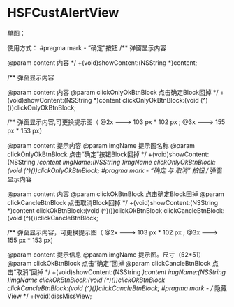 # HSFCustAlertView

单图：



使用方式：
#pragma mark - “确定”按钮
/**
 弹窗显示内容

 @param content 内容
 */
+(void)showContent:(NSString *)content;

/**
 弹窗显示内容
 
 @param content 内容
 @param clickOnlyOkBtnBlock 点击确定Block回掉
 */
+(void)showContent:(NSString *)content clickOnlyOkBtnBlock:(void (^)())clickOnlyOkBtnBlock;


/**
 弹窗显示内容,可更换提示图（ @2x ---> 103 px * 102 px ; @3x ---> 155 px * 153 px）

 @param content 提示内容
 @param imgName 提示图名称
 @param clickOnlyOkBtnBlock 点击“确定”按钮Block回掉
 */
+(void)showContent:(NSString *)content imgName:(NSString *)imgName  clickOnlyOkBtnBlock:(void (^)())clickOnlyOkBtnBlock;
#pragma mark - “确定 与 取消” 按钮
/**
 弹窗显示内容
 
 @param content 内容
 @param clickOkBtnBlock 点击确定Block回掉
 @param clickCancleBtnBlock 点击取消Block回掉
 */
+(void)showContent:(NSString *)content clickOkBtnBlock:(void (^)())clickOkBtnBlock clickCancleBtnBlock:(void (^)())clickCancleBtnBlock;


/**
 弹窗显示内容，可更换提示图（ @2x ---> 103 px * 102 px ; @3x ---> 155 px * 153 px)

 @param content 提示信息
 @param imgName 提示图。尺寸（52*51）
 @param clickOkBtnBlock 点击“确定”回掉
 @param clickCancleBtnBlock 点击“取消”回掉
 */
+(void)showContent:(NSString *)content imgName:(NSString *)imgName clickOkBtnBlock:(void (^)())clickOkBtnBlock clickCancleBtnBlock:(void (^)())clickCancleBtnBlock;
#pragma mark - 
/**
 隐藏View
 */
+(void)dissMissView;
